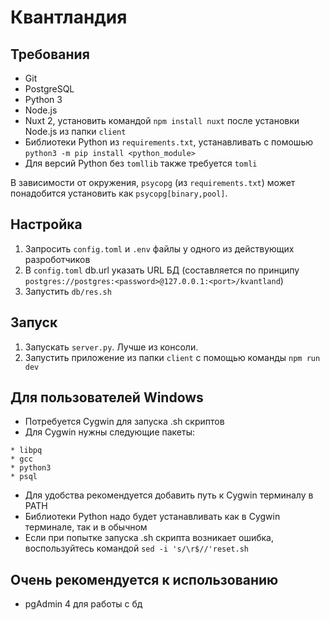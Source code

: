 # Квантландия

## Требования

* Git
* PostgreSQL
* Python 3
* Node.js
* Nuxt 2, установить командой `npm install nuxt` после установки Node.js из папки `client`
* Библиотеки Python из `requirements.txt`, устанавливать с помошью `python3 -m pip install <python_module>`
* Для версий Python без `tomllib` также требуется `tomli`

В зависимости от окружения, `psycopg` (из `requirements.txt`) может понадобится установить как `psycopg[binary,pool]`.

## Настройка

1. Запросить `config.toml` и `.env` файлы у одного из действующих разроботчиков 
2. В `config.toml` db.url указать URL БД (составляется по принципу `postgres://postgres:<password>@127.0.0.1:<port>/kvantland`)
3. Запустить `db/res.sh`

## Запуск

1. Запускать `server.py`. Лучше из консоли.
2. Запустить приложение из папки `client` с помощью команды `npm run dev`

## Для пользователей Windows

* Потребуется Cygwin для запуска .sh скриптов
* Для Cygwin нужны следующие пакеты:
```
* libpq
* gcc
* python3
* psql
```
* Для удобства рекомендуется добавить путь к Cygwin терминалу в PATH
* Библиотеки Python надо будет устанавливать как в Cygwin терминале, так и в обычном
* Если при попытке запуска .sh скрипта возникает ошибка, воспользуйтесь командой `sed -i 's/\r$//'reset.sh`

## Очень рекомендуется к использованию

* pgAdmin 4 для работы с бд

